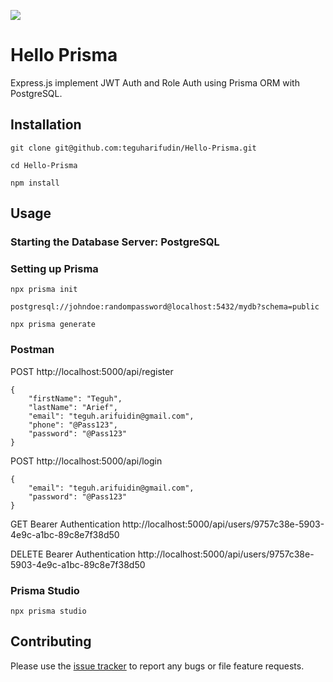 ![](https://www.teguharief.com/img/teguh-arief.png)

# Hello Prisma

Express.js implement JWT Auth and Role Auth using Prisma ORM with PostgreSQL.

## Installation

```
git clone git@github.com:teguharifudin/Hello-Prisma.git
```
```
cd Hello-Prisma
```
```
npm install
```

## Usage

### Starting the Database Server: PostgreSQL

### Setting up Prisma

```
npx prisma init
```
```
postgresql://johndoe:randompassword@localhost:5432/mydb?schema=public
```
```
npx prisma generate
```

### Postman

POST http://localhost:5000/api/register
```
{
    "firstName": "Teguh",
    "lastName": "Arief",
    "email": "teguh.arifuidin@gmail.com",
    "phone": "@Pass123",
    "password": "@Pass123"
}
```

POST http://localhost:5000/api/login
```
{
    "email": "teguh.arifuidin@gmail.com",
    "password": "@Pass123"
}
```

GET Bearer Authentication http://localhost:5000/api/users/9757c38e-5903-4e9c-a1bc-89c8e7f38d50

DELETE Bearer Authentication http://localhost:5000/api/users/9757c38e-5903-4e9c-a1bc-89c8e7f38d50

### Prisma Studio
```
npx prisma studio
```

## Contributing

Please use the [issue tracker](https://github.com/teguharifudin/Hello-Prisma/issues) to report any bugs or file feature requests.
